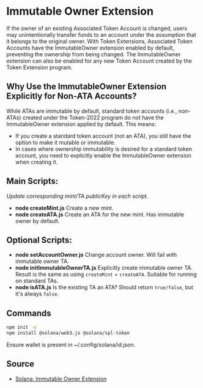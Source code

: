 # Immutable Owner Extension

If the owner of an existing Associated Token Account is changed, users may unintentionally transfer funds to an account under the assumption that it belongs to the original owner.
With Token Extensions, Associated Token Accounts have the ImmutableOwner extension enabled by default, preventing the ownership from being changed.
The ImmutableOwner extension can also be enabled for any new Token Account created by the Token Extension program.

## Why Use the ImmutableOwner Extension Explicitly for Non-ATA Accounts?

While ATAs are immutable by default, standard token accounts (i.e., non-ATAs) created under the Token-2022 program do not have the ImmutableOwner extension applied by default. This means:

- If you create a standard token account (not an ATA), you still have the option to make it mutable or immutable.
- In cases where ownership immutability is desired for a standard token account, you need to explicitly enable the ImmutableOwner extension when creating it.

## Main Scripts:

_Update corresponding mint/TA publicKey in each script._

- **node createMint.js**
  Create a new mint.
- **node createATA.js**
  Create an ATA for the new mint. Has immutable owner by default.

## Optional Scripts:

- **node setAccountOwner.js**
  Change account owner. Will fail with immutable owner TA.
- **node initImmutableOwnerTA.js**
  Explicitly create immutable owner TA. Result is the same as using `createMint` + `createATA`. Suitable for running on standard TAs.
- **node isATA.js**
  Is the existing TA an ATA? Should return `true/false`, but it's always `false`.

## Commands

```sh
npm init -y
npm install @solana/web3.js @solana/spl-token
```

Ensure wallet is present in ~/.config/solana/id.json.

## Source

- [Solana: Immutable Owner Extension](https://solana.com/developers/guides/token-extensions/immutable-owner)
